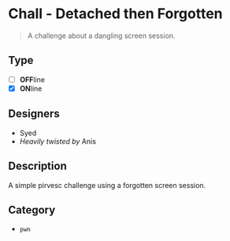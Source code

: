 # Chall - Detached then Forgotten

> A challenge about a dangling screen session.

## Type

- [ ] **OFF**line
- [X] **ON**line

## Designers

- Syed
- _Heavily twisted by_ Anis

## Description

A simple pirvesc challenge using a forgotten screen session.

## Category

- `pwn`